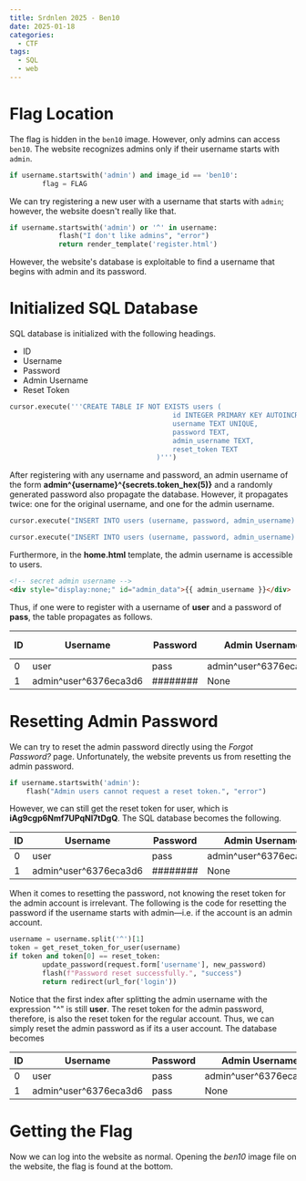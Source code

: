 ```yaml
---
title: Srdnlen 2025 - Ben10
date: 2025-01-18
categories:
  - CTF
tags:
  - SQL
  - web
---
```

# Flag Location

The flag is hidden in the `ben10` image. However, only admins can access `ben10`. The website recognizes admins only if their username starts with `admin`.

```python
if username.startswith('admin') and image_id == 'ben10':
        flag = FLAG
```

We can try registering a new user with a username that starts with `admin`; however, the website doesn't really like that.

```python
if username.startswith('admin') or '^' in username:
            flash("I don't like admins", "error")
            return render_template('register.html')
```

However, the website's database is exploitable to find a username that begins with admin and its password.

# Initialized SQL Database

SQL database is initialized with the following headings.

- ID
- Username
- Password
- Admin Username
- Reset Token

```python
cursor.execute('''CREATE TABLE IF NOT EXISTS users (
										id INTEGER PRIMARY KEY AUTOINCREMENT,
										username TEXT UNIQUE,
										password TEXT,
										admin_username TEXT,
										reset_token TEXT
									)''')
```

After registering with any username and password, an admin username of the form **admin^{username}^{secrets.token_hex(5)}** and a randomly generated password also propagate the database. However, it propagates twice: one for the original username, and one for the admin username.

```python
cursor.execute("INSERT INTO users (username, password, admin_username) VALUES (?, ?, ?)", (username, password, admin_username))

cursor.execute("INSERT INTO users (username, password, admin_username) VALUES (?, ?, ?)", (admin_username, admin_password, None))
```

Furthermore, in the **home.html** template, the admin username is accessible to users.

```html
<!-- secret admin username -->
<div style="display:none;" id="admin_data">{{ admin_username }}</div>
```

Thus, if one were to register with a username of **user** and a password of **pass**, the table propagates as follows.

| ID  | Username              | Password | Admin Username        | Reset Token |
| --- | --------------------- | -------- | --------------------- | ----------- |
| 0   | user                  | pass     | admin^user^6376eca3d6 |             |
| 1   | admin^user^6376eca3d6 | ######## | None                  |             |

# Resetting Admin Password

We can try to reset the admin password directly using the *Forgot Password?* page. Unfortunately, the website prevents us from resetting the admin password.

```python
if username.startswith('admin'):
	flash("Admin users cannot request a reset token.", "error")
```

However, we can still get the reset token for user, which is **iAg9cgp6Nmf7UPqNI7tDgQ**. The SQL database becomes the following.

| ID  | Username              | Password | Admin Username        | Reset Token            |
| --- | --------------------- | -------- | --------------------- | ---------------------- |
| 0   | user                  | pass     | admin^user^6376eca3d6 | iAg9cgp6Nmf7UPqNI7tDgQ |
| 1   | admin^user^6376eca3d6 | ######## | None                  |                        |

When it comes to resetting the password, not knowing the reset token for the admin account is irrelevant. The following is the code for resetting the password if the username starts with admin—i.e. if the account is an admin account.

```python
username = username.split('^')[1]
token = get_reset_token_for_user(username)
if token and token[0] == reset_token:
		update_password(request.form['username'], new_password)
		flash(f"Password reset successfully.", "success")
		return redirect(url_for('login'))
```

Notice that the first index after splitting the admin username with the expression "^" is still **user**. The reset token for the admin password, therefore, is also the reset token for the regular account. Thus, we can simply reset the admin password as if its a user account. The database becomes

| ID  | Username              | Password | Admin Username        | Reset Token            |
| --- | --------------------- | -------- | --------------------- | ---------------------- |
| 0   | user                  | pass     | admin^user^6376eca3d6 | iAg9cgp6Nmf7UPqNI7tDgQ |
| 1   | admin^user^6376eca3d6 | pass     | None                  | iAg9cgp6Nmf7UPqNI7tDgQ |

# Getting the Flag

Now we can log into the website as normal. Opening the *ben10* image file on the website, the flag is found at the bottom.

